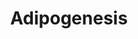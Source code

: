 ---
annotations:
- type: Pathway Ontology
  value: signaling pathway pertinent to development
authors:
- MaintBot
- MartijnVanIersel
- Mkutmon
description: The different classess of factors involved in adipogenesis are shown.
  Adipogenesis is the process by which fat cells differentiate from predadipocytes
  to adipocytes (fat cells). Adipose tissue, composed of white and brown adipose tissue,
  is composed of adipocytes. This pathway is primarily studied to understand factors
  that contribute to obesity and diabetes. Transcriptional and hormonal regulators
  of adipocyte formation are indicated.
last-edited: 2016-07-15
organisms:
- Gallus gallus
redirect_from:
- /index.php/Pathway:WP761
- /instance/WP761
schema-jsonld:
- '@context': https://schema.org/
  '@id': https://wikipathways.github.io/pathways/WP761.html
  '@type': Dataset
  creator:
    '@type': Organization
    name: WikiPathways
  description: The different classess of factors involved in adipogenesis are shown.
    Adipogenesis is the process by which fat cells differentiate from predadipocytes
    to adipocytes (fat cells). Adipose tissue, composed of white and brown adipose
    tissue, is composed of adipocytes. This pathway is primarily studied to understand
    factors that contribute to obesity and diabetes. Transcriptional and hormonal
    regulators of adipocyte formation are indicated.
  keywords:
  - PPARD
  - SOCS1
  - IL6ST
  - BMP1
  - RCJMB04_17i9
  - LIPE
  - WNT1
  - LPL
  - IGF1
  - SCD
  - PPARGC1A
  - RORA
  - MEF2D
  - ASIP
  - CEBPA
  - RB1
  - BMP3
  - FOXO1A
  - SPOCK1
  - KLF6
  - STAT5A
  - SP1
  - STAT3
  - PLIN
  - CISD1
  - STAT5B
  - IRS1
  - NR1H3
  - SOCS3
  - CNTFR
  - NCOR2
  - ZMPSTE24
  - INS
  - EGR2
  - CEBPD
  - GTF3A
  - RXRG
  - TNF
  - DDIT3
  - DF
  - RARA
  - NCOR1
  - RXRA
  - CYP26A1
  - SFRP4
  - FAS
  - RETN
  - MIXL1
  - IRS2
  - WNT5B
  - TWIST1
  - PPARG
  - RBL1
  - KLF7
  - BMP4
  - GATA3
  - CUGBP1
  - GATA4
  - MEF2B
  - LPIN1
  - E2F1
  - SMAD3
  - MEF2A
  - CYP26B1
  - IRS4
  - NCOA2
  - PRLR
  - NCOA1
  - LIFR
  - NDN
  - DLK1
  - MIF
  - UCP1
  - PCK1
  - BMP2
  - LMNA
  - ADFP
  - GH1
  - NR3C1
  - LEP
  - FOXC2
  - EBF1
  - EPAS1
  - NR2F1
  - SREBF1
  - CTNNB1
  - WWTR1
  - RBL2
  - SLC2A4
  - ADIPOQ
  - GADD45B
  - LPIN3
  - FRZB
  - ADPN
  - AGT
  - RCJMB04_2d20
  - CREB1
  - AHR
  - KLF15
  - STAT2
  - GADD45A
  - PTGIS
  - RCJMB04_8n15
  - LPIN2
  - AGPAT2
  - HNF1A
  - TRIB3
  - GDF10
  - ID3
  - HIF1A
  - RCJMB04_6p13
  - PCK2
  - NRIP1
  - STAT6
  - E2F4
  - BSCL2
  - FZD1
  - HMGA1
  - SERPINE1
  - TGFB1
  - KLF5
  - LIF
  - CEBPB
  - GATA2
  - CDKN1A
  - WNT10B
  - MEF2C
  - OSM
  - IL6
  - IRS3L
  - PPARA
  license: CC0
  name: Adipogenesis
seo: CreativeWork
title: Adipogenesis
wpid: WP761
---